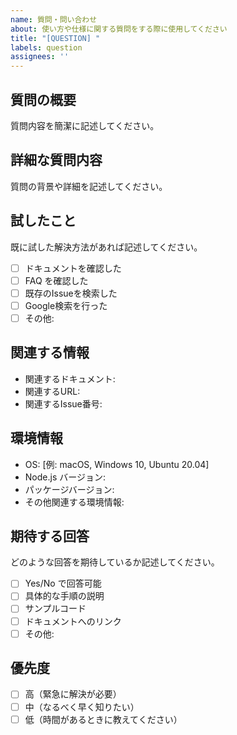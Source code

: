 ```yaml
---
name: 質問・問い合わせ
about: 使い方や仕様に関する質問をする際に使用してください
title: "[QUESTION] "
labels: question
assignees: ''
---
```


## 質問の概要
質問内容を簡潔に記述してください。

## 詳細な質問内容
質問の背景や詳細を記述してください。

## 試したこと
既に試した解決方法があれば記述してください。
- [ ] ドキュメントを確認した
- [ ] FAQ を確認した
- [ ] 既存のIssueを検索した
- [ ] Google検索を行った
- [ ] その他: 

## 関連する情報
- 関連するドキュメント:
- 関連するURL:
- 関連するIssue番号:

## 環境情報
- OS: [例: macOS, Windows 10, Ubuntu 20.04]
- Node.js バージョン:
- パッケージバージョン:
- その他関連する環境情報:

## 期待する回答
どのような回答を期待しているか記述してください。
- [ ] Yes/No で回答可能
- [ ] 具体的な手順の説明
- [ ] サンプルコード
- [ ] ドキュメントへのリンク
- [ ] その他: 

## 優先度
- [ ] 高（緊急に解決が必要）
- [ ] 中（なるべく早く知りたい）
- [ ] 低（時間があるときに教えてください）